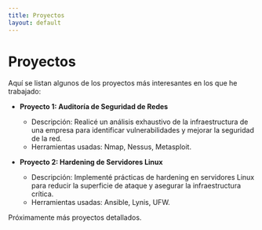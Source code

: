 ```yaml
---
title: Proyectos
layout: default
---
```


# Proyectos

Aquí se listan algunos de los proyectos más interesantes en los que he trabajado:

- **Proyecto 1: Auditoría de Seguridad de Redes**
  - Descripción: Realicé un análisis exhaustivo de la infraestructura de una empresa para identificar vulnerabilidades y mejorar la seguridad de la red.
  - Herramientas usadas: Nmap, Nessus, Metasploit.
  
- **Proyecto 2: Hardening de Servidores Linux**
  - Descripción: Implementé prácticas de hardening en servidores Linux para reducir la superficie de ataque y asegurar la infraestructura crítica.
  - Herramientas usadas: Ansible, Lynis, UFW.

Próximamente más proyectos detallados.
